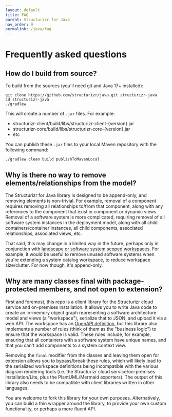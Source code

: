 ```yaml
---
layout: default
title: FAQ
parent: Structurizr for Java
nav_order: 9
permalink: /java/faq
---
```


# Frequently asked questions

## How do I build from source?

To build from the sources (you'll need git and Java 17+ installed):

```
git clone https://github.com/structurizr/java.git structurizr-java
cd structurizr-java
./gradlew
```

This will create a number of `.jar` files. For example:

- structurizr-client/build/libs/structurizr-client-{version}.jar
- structurizr-core/build/libs/structurizr-core-{version}.jar
- etc

You can publish these `.jar` files to your local Maven repository with the following command:

```
./gradlew clean build publishToMavenLocal
```

## Why is there no way to remove elements/relationships from the model?

The Structurizr for Java library is designed to be append-only, and removing elements is non-trivial.
For example, removal of a component requires removing all relationships to/from that component,
along with any references to the component that exist in component or dynamic views.
Removal of a software system is more complicated, requiring removal of all software system instances in the deployment model,
along with all child containers/container instances, all child components, associated relationships, associated views, etc.

That said, this may change in a limited way in the future,
perhaps only in conjunction with [landscape or software system scoped workspaces](/workspaces).
For example, it would be useful to remove unused
software systems when you're extending a system catalog workspace, to reduce workspace size/clutter.
For now though, it's append-only.

## Why are many classes final with package-protected members, and not open to extension?

First and foremost, this repo is a client library for the Structurizr cloud service and on-premises installation.
It allows you to write Java code to create an in-memory object graph representing a software architecture model and
views (a "workspace"), serialize that to JSON, and upload it via a web API.
The workspace has an [OpenAPI definition](https://github.com/structurizr/json/), but this library also implements a
number of rules (think of them as the "business logic") to ensure that the workspace is valid.
These rules include, for example, ensuring that all containers with a software system have unique names,
and that you can't add components to a system context view.

Removing the `final` modifier from the classes and leaving them open for extension allows you to bypass/break these rules,
which will likely lead to the serialized workspace definitions being incompatible with the various diagram rendering tools
(i.e. the Structurizr cloud service/on-premises installation/Lite, plus the PlantUML/Mermaid exporters).
The output of this library also needs to be compatible with client libraries written in other languages.

You are welcome to fork this library for your own purposes.
Alternatively, you can build a thin wrapper around the library, to provide your own custom functionality,
or perhaps a more fluent API.
